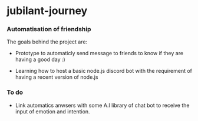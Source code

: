 # jubilant-journey


### Automatisation of friendship

The goals behind the project are:

- Prototype to automaticly send message to friends to know if they are having a good day :)

- Learning how to host a basic node.js discord bot with the requirement of having a recent version of node.js


### To do

- Link automatics anwsers with some A.I library of chat bot to receive the input of emotion and intention. 
